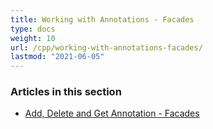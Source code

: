 ```yaml
---
title: Working with Annotations - Facades
type: docs
weight: 10
url: /cpp/working-with-annotations-facades/
lastmod: "2021-06-05"
---
```


### **Articles in this section**

- [Add, Delete and Get Annotation - Facades](/pdf/cpp/add-delete-and-get-annotation-facades/)
